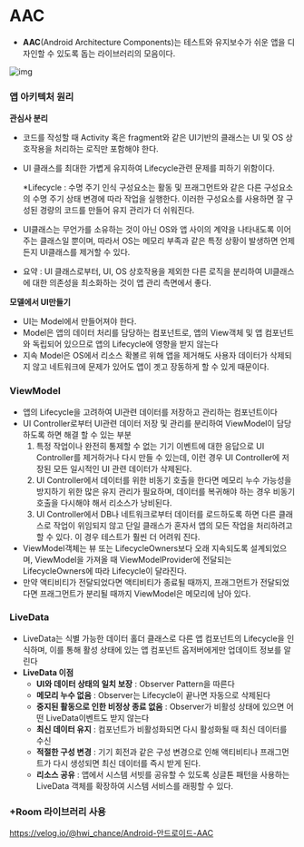 # AAC

- **AAC**(Android Architecture Components)는 테스트와 유지보수가 쉬운 앱을 디자인할 수 있도록 돕는 라이브러리의 모음이다.

![img](https://media.vlpt.us/images/hwi_chance/post/f8773023-1064-4259-b0e6-65eced0e2210/final-architecture.png)

### 앱 아키텍처 원리

**관심사 분리**

- 코드를 작성할 때 Activity 혹은 fragment와 같은 UI기반의 클래스는 UI 및 OS 상호작용을 처리하는 로직만 포함해야 한다.

- UI 클래스를 최대한 가볍게 유지하여 Lifecycle관련 문제를 피하기 위함이다.

  *Lifecycle : 수명 주기 인식 구성요소는 활동 및 프래그먼트와 같은 다른 구성요소의 수명 주기 상태 변경에 따라 작업을 실행한다. 이러한 구성요소를 사용하면 잘 구성된 경량의 코드를 만들어 유지 관리가 더 쉬워진다.

- UI클래스는 무언가를 소유하는 것이 아닌 OS와 앱 사이의 계약을 나타내도록 이어주는 클래스일 뿐이며, 따라서 OS는 메모리 부족과 같은 특정 상황이 발생하면 언제든지 UI클래스를 제거할 수 있다.

- 요약 : UI 클래스로부터, UI, OS 상호작용을 제외한 다른 로직을 분리하여 UI클래스에 대한 의존성을 최소화하는 것이 앱 관리 측면에서 좋다.

**모델에서 UI만들기**

- UI는 Model에서 만들어져야 한다.
- Model은 앱의 데이터 처리를 담당하는 컴포넌트로, 앱의 View객체 및 앱 컴포넌트와 독립되어 있으므로 앱의 Lifecycle에 영향을 받지 않는다
- 지속 Model은 OS에서 리소스 확볼르 위해 앱을 제거해도 사용자 데이터가 삭제되지 않고 네트워크에 문제가 있어도 앱이 곗고 장동하게 할 수 있게 때문이다.

### ViewModel

- 앱의 Lifecycle을 고려하여 UI관련 데이터를 저장하고 관리하는 컴포넌트이다
- UI Controller로부터 UI관련 데이터 저장 및 관리를 분리하여 ViewModel이 담당하도록 하면 해결 할 수 있는 부분
  1. 특정 작업이나 완전히 통제할 수 없는 기기 이벤트에 대한 응답으로 UI Controller를 제거하거나 다시 만들 수 있는데, 이런 경우 UI Controller에 저장된 모든 일시적인 UI 관련 데이터가 삭제된다.
  2. UI Controller에서 데이터를 위한 비동기 호출을 한다면 메모리 누수 가능성을 방지하기 위한 많은 유지 관리가 필요하며, 데이터를 복귀해야 하는 경우 비동기 호출을 다시해야 해서 리소스가 낭비된다.
  3. UI Controller에서 DB나 네트워크로부터 데이터를 로드하도록 하면 다른 클래스로 작업이 위임되지 않고 단일 클래스가 혼자서 앱의 모든 작업을 처리하려고 할 수 있다. 이 경우 테스트가 훨씬 더 어려워 진다.
- ViewModel객체는 뷰 또는 LifecycleOwners보다 오래 지속되도록 설계되었으며, ViewModel을 가져올 때 ViewModelProvider에 전달되는 LifecycleOwners에 따라 Lifecycle이 달라진다.
- 만약 액티비티가 전달되었다면 액티비티가 종료될 때까지, 프래그먼트가 전달되었다면 프래그먼트가 분리될 때까지 ViewModel은 메모리에 남아 있다.

### LiveData

- LiveData는 식별 가능한 데이터 홀더 클래스로 다른 앱 컴포넌트의 Lifecycle을 인식하며, 이를 통해 활성 상태에 있는 앱 컴포넌트 옵저버에게만 업데이트 정보를 알린다
- **LiveData 이점**
  - **UI와 데이터 상태의 일치 보장** : Observer Pattern을 따른다
  - **메모리 누수 없음** : Observer는 Lifecycle이 끝나면 자동으로 삭제된다
  - **중지된 활동으로 인한 비정상 종료 없음** : Observer가 비활성 상태에  있으면 어떤 LiveData이벤트도 받지 않는다
  - **최신 데이터 유지** : 컴포넌트가 비활성화되면 다시 활성화될 때 최신 데이터를 수신
  - **적절한 구성 변경** : 기기 회전과 같은 구성 변경으로 인해 액티비티나 프래그먼트가 다시 생성되면 최신 데이터를 즉시 받게 된다.
  - **리소스 공유** : 앱에서 시스템 서빗를 공유할 수 있도록 싱글톤 패턴을 사용하는 LiveData 객체를 확장하여 시스템 서비스를 래핑할 수 있다.

### +Room 라이브러리 사용





https://velog.io/@hwi_chance/Android-안드로이드-AAC